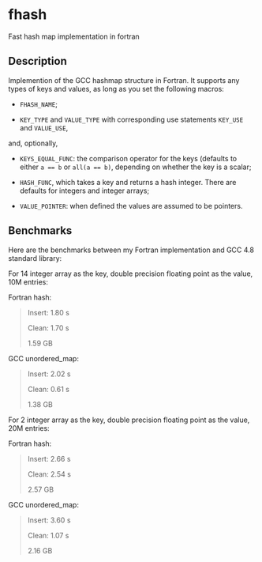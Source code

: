 # fhash
Fast hash map implementation in fortran

## Description
Implemention of the GCC hashmap structure in Fortran. It supports any types of keys and values, as long as you set the following macros:

* `FHASH_NAME`;

* `KEY_TYPE` and `VALUE_TYPE` with corresponding use statements `KEY_USE` and `VALUE_USE`,

and, optionally,

* `KEYS_EQUAL_FUNC`: the comparison operator for the keys (defaults to either `a == b` or `all(a == b)`, depending on whether the key is a scalar;

* `HASH_FUNC`, which takes a key and returns a hash integer. There are defaults for integers and integer arrays;

* `VALUE_POINTER`: when defined the values are assumed to be pointers.

## Benchmarks

Here are the benchmarks between my Fortran implementation and GCC 4.8 standard library:

For 14 integer array as the key, double precision floating point as the value, 10M entries:

Fortran hash:

> Insert: 1.80 s
>
> Clean: 1.70 s
>
> 1.59 GB

GCC unordered_map:

> Insert: 2.02 s
> 
> Clean: 0.61 s
> 
> 1.38 GB

For 2 integer array as the key, double precision floating point as the value, 20M entries:

Fortran hash:

> Insert: 2.66 s
> 
> Clean: 2.54 s
> 
> 2.57 GB

GCC unordered_map:

> Insert: 3.60 s
> 
> Clean: 1.07 s
> 
> 2.16 GB